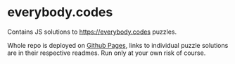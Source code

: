 # everybody.codes

Contains JS solutions to https://everybody.codes puzzles.

Whole repo is deployed on [Github Pages](https://surgi1.github.io/everybodycodes/), links to individual puzzle solutions are in their respective readmes. Run only at your own risk of course.
